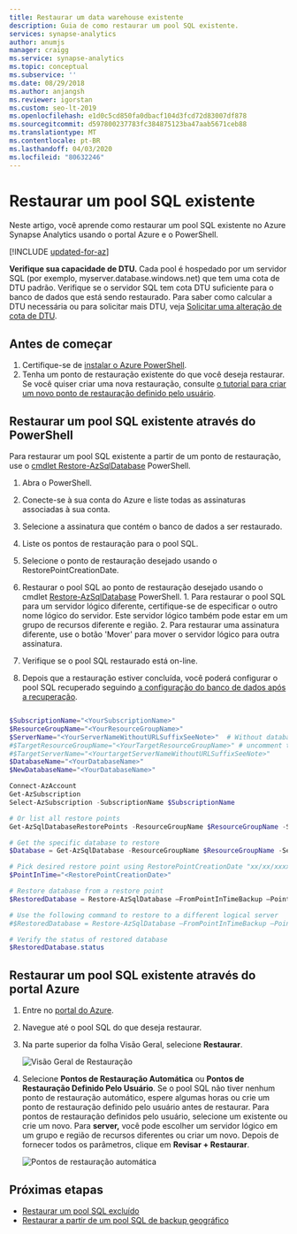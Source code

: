 ```yaml
---
title: Restaurar um data warehouse existente
description: Guia de como restaurar um pool SQL existente.
services: synapse-analytics
author: anumjs
manager: craigg
ms.service: synapse-analytics
ms.topic: conceptual
ms.subservice: ''
ms.date: 08/29/2018
ms.author: anjangsh
ms.reviewer: igorstan
ms.custom: seo-lt-2019
ms.openlocfilehash: e1d0c5cd850fa0dbacf104d3fcd72d83007df878
ms.sourcegitcommit: d597800237783fc384875123ba47aab5671ceb88
ms.translationtype: MT
ms.contentlocale: pt-BR
ms.lasthandoff: 04/03/2020
ms.locfileid: "80632246"
---
```

# <a name="restore-an-existing-sql-pool"></a>Restaurar um pool SQL existente

Neste artigo, você aprende como restaurar um pool SQL existente no Azure Synapse Analytics usando o portal Azure e o PowerShell.

[!INCLUDE [updated-for-az](../../../includes/updated-for-az.md)]

**Verifique sua capacidade de DTU.** Cada pool é hospedado por um servidor SQL (por exemplo, myserver.database.windows.net) que tem uma cota de DTU padrão. Verifique se o servidor SQL tem cota DTU suficiente para o banco de dados que está sendo restaurado. Para saber como calcular a DTU necessária ou para solicitar mais DTU, veja [Solicitar uma alteração de cota de DTU](sql-data-warehouse-get-started-create-support-ticket.md).

## <a name="before-you-begin"></a>Antes de começar

1. Certifique-se de [instalar o Azure PowerShell](https://docs.microsoft.com/powershell/azure/overview).
2. Tenha um ponto de restauração existente do que você deseja restaurar. Se você quiser criar uma nova restauração, consulte [o tutorial para criar um novo ponto de restauração definido pelo usuário](sql-data-warehouse-restore-points.md).

## <a name="restore-an-existing-sql-pool-through-powershell"></a>Restaurar um pool SQL existente através do PowerShell

Para restaurar um pool SQL existente a partir de um ponto de restauração, use o [cmdlet Restore-AzSqlDatabase](https://docs.microsoft.com/powershell/module/az.sql/restore-azsqldatabase) PowerShell.

1. Abra o PowerShell.

2. Conecte-se à sua conta do Azure e liste todas as assinaturas associadas à sua conta.

3. Selecione a assinatura que contém o banco de dados a ser restaurado.

4. Liste os pontos de restauração para o pool SQL.

5. Selecione o ponto de restauração desejado usando o RestorePointCreationDate.

6. Restaurar o pool SQL ao ponto de restauração desejado usando o cmdlet [Restore-AzSqlDatabase](https://docs.microsoft.com/powershell/module/az.sql/restore-azsqldatabase) PowerShell.
        1. Para restaurar o pool SQL para um servidor lógico diferente, certifique-se de especificar o outro nome lógico do servidor.  Este servidor lógico também pode estar em um grupo de recursos diferente e região.
        2. Para restaurar uma assinatura diferente, use o botão 'Mover' para mover o servidor lógico para outra assinatura.

7. Verifique se o pool SQL restaurado está on-line.

8. Depois que a restauração estiver concluída, você poderá configurar o pool SQL recuperado seguindo [a configuração do banco de dados após a recuperação](../../sql-database/sql-database-disaster-recovery.md?toc=/azure/synapse-analytics/sql-data-warehouse/toc.json&bc=/azure/synapse-analytics/sql-data-warehouse/breadcrumb/toc.json#configure-your-database-after-recovery).

```Powershell

$SubscriptionName="<YourSubscriptionName>"
$ResourceGroupName="<YourResourceGroupName>"
$ServerName="<YourServerNameWithoutURLSuffixSeeNote>"  # Without database.windows.net
#$TargetResourceGroupName="<YourTargetResourceGroupName>" # uncomment to restore to a different logical server.
#$TargetServerName="<YourtargetServerNameWithoutURLSuffixSeeNote>"  
$DatabaseName="<YourDatabaseName>"
$NewDatabaseName="<YourDatabaseName>"

Connect-AzAccount
Get-AzSubscription
Select-AzSubscription -SubscriptionName $SubscriptionName

# Or list all restore points
Get-AzSqlDatabaseRestorePoints -ResourceGroupName $ResourceGroupName -ServerName $ServerName -DatabaseName $DatabaseName

# Get the specific database to restore
$Database = Get-AzSqlDatabase -ResourceGroupName $ResourceGroupName -ServerName $ServerName -DatabaseName $DatabaseName

# Pick desired restore point using RestorePointCreationDate "xx/xx/xxxx xx:xx:xx xx"
$PointInTime="<RestorePointCreationDate>"  

# Restore database from a restore point
$RestoredDatabase = Restore-AzSqlDatabase –FromPointInTimeBackup –PointInTime $PointInTime -ResourceGroupName $Database.ResourceGroupName -ServerName $Database.ServerName -TargetDatabaseName $NewDatabaseName –ResourceId $Database.ResourceID

# Use the following command to restore to a different logical server
#$RestoredDatabase = Restore-AzSqlDatabase –FromPointInTimeBackup –PointInTime $PointInTime -ResourceGroupName $Database.ResourceTargetGroupName -ServerName $TargetServerName -TargetDatabaseName $NewDatabaseName –ResourceId $Database.ResourceID

# Verify the status of restored database
$RestoredDatabase.status

```

## <a name="restore-an-existing-sql-pool-through-the-azure-portal"></a>Restaurar um pool SQL existente através do portal Azure

1. Entre no [portal do Azure](https://portal.azure.com/).
2. Navegue até o pool SQL do que deseja restaurar.
3. Na parte superior da folha Visão Geral, selecione **Restaurar**.

    ![ Visão Geral de Restauração](./media/sql-data-warehouse-restore-active-paused-dw/restoring-01.png)

4. Selecione **Pontos de Restauração Automática** ou **Pontos de Restauração Definido Pelo Usuário**. Se o pool SQL não tiver nenhum ponto de restauração automático, espere algumas horas ou crie um ponto de restauração definido pelo usuário antes de restaurar. Para pontos de restauração definidos pelo usuário, selecione um existente ou crie um novo. Para **server,** você pode escolher um servidor lógico em um grupo e região de recursos diferentes ou criar um novo. Depois de fornecer todos os parâmetros, clique em **Revisar + Restaurar**.

    ![Pontos de restauração automática](./media/sql-data-warehouse-restore-active-paused-dw/restoring-11.png)

## <a name="next-steps"></a>Próximas etapas

- [Restaurar um pool SQL excluído](sql-data-warehouse-restore-deleted-dw.md)
- [Restaurar a partir de um pool SQL de backup geográfico](sql-data-warehouse-restore-from-geo-backup.md)
